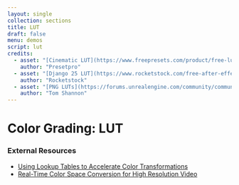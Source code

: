 ```yaml
---
layout: single
collection: sections
title: LUT
draft: false
menu: demos
script: lut
credits:
  - asset: "[Cinematic LUT](https://www.freepresets.com/product/free-luts-cinematic/)"
    author: "Presetpro"
  - asset: "[Django 25 LUT](https://www.rocketstock.com/free-after-effects-templates/35-free-luts-for-color-grading-videos/)"
    author: "Rocketstock"
  - asset: "[PNG LUTs](https://forums.unrealengine.com/community/community-content-tools-and-tutorials/19151-lut-table-pack?48641-LUT-Table-Pack=)"
    author: "Tom Shannon"
---
```


# Color Grading: LUT

### External Resources

* [Using Lookup Tables to Accelerate Color Transformations](https://developer.nvidia.com/gpugems/gpugems2/part-iii-high-quality-rendering/chapter-24-using-lookup-tables-accelerate-color)
* [Real-Time Color Space Conversion for High Resolution Video](https://www.nvidia.com/content/GTC/posters/2010/V01-Real-Time-Color-Space-Conversion-for-High-Resolution-Video.pdf)
